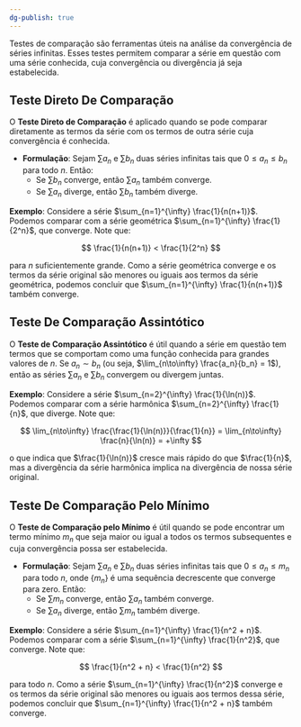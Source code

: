 ```yaml
---
dg-publish: true
---
```


Testes de comparação são ferramentas úteis na análise da convergência de séries infinitas. Esses testes permitem comparar a série em questão com uma série conhecida, cuja convergência ou divergência já seja estabelecida.

## Teste Direto De Comparação

O **Teste Direto de Comparação** é aplicado quando se pode comparar diretamente as termos da série com os termos de outra série cuja convergência é conhecida.

- **Formulação**: Sejam $\sum a_n$ e $\sum b_n$ duas séries infinitas tais que $0 \leq a_n \leq b_n$ para todo $n$. Então:
  - Se $\sum b_n$ converge, então $\sum a_n$ também converge.
  - Se $\sum a_n$ diverge, então $\sum b_n$ também diverge.

**Exemplo**: Considere a série $\sum_{n=1}^{\infty} \frac{1}{n(n+1)}$. Podemos comparar com a série geométrica $\sum_{n=1}^{\infty} \frac{1}{2^n}$, que converge. Note que:

  $$
\frac{1}{n(n+1)} < \frac{1}{2^n}
$$

  para $n$ suficientemente grande. Como a série geométrica converge e os termos da série original são menores ou iguais aos termos da série geométrica, podemos concluir que $\sum_{n=1}^{\infty} \frac{1}{n(n+1)}$ também converge.

## Teste De Comparação Assintótico

O **Teste de Comparação Assintótico** é útil quando a série em questão tem termos que se comportam como uma função conhecida para grandes valores de $n$. Se $a_n \sim b_n$ (ou seja, $\lim_{n\to\infty} \frac{a_n}{b_n} = 1$), então as séries $\sum a_n$ e $\sum b_n$ convergem ou divergem juntas.

**Exemplo**: Considere a série $\sum_{n=2}^{\infty} \frac{1}{\ln(n)}$. Podemos comparar com a série harmônica $\sum_{n=2}^{\infty} \frac{1}{n}$, que diverge. Note que:

  $$
\lim_{n\to\infty} \frac{\frac{1}{\ln(n)}}{\frac{1}{n}} = \lim_{n\to\infty} \frac{n}{\ln(n)} = +\infty
$$

  o que indica que $\frac{1}{\ln(n)}$ cresce mais rápido do que $\frac{1}{n}$, mas a divergência da série harmônica implica na divergência de nossa série original.

## Teste De Comparação Pelo Mínimo

O **Teste de Comparação pelo Mínimo** é útil quando se pode encontrar um termo mínimo $m_n$ que seja maior ou igual a todos os termos subsequentes e cuja convergência possa ser estabelecida.

- **Formulação**: Sejam $\sum a_n$ e $\sum b_n$ duas séries infinitas tais que $0 \leq a_n \leq m_n$ para todo $n$, onde $\{m_n\}$ é uma sequência decrescente que converge para zero. Então:
  - Se $\sum m_n$ converge, então $\sum a_n$ também converge.
  - Se $\sum a_n$ diverge, então $\sum m_n$ também diverge.

**Exemplo**: Considere a série $\sum_{n=1}^{\infty} \frac{1}{n^2 + n}$. Podemos comparar com a série $\sum_{n=1}^{\infty} \frac{1}{n^2}$, que converge. Note que:

  $$
\frac{1}{n^2 + n} < \frac{1}{n^2}
$$

 para todo $n$. Como a série $\sum_{n=1}^{\infty} \frac{1}{n^2}$ converge e os termos da série original são menores ou iguais aos termos dessa série, podemos concluir que $\sum_{n=1}^{\infty} \frac{1}{n^2 + n}$ também converge.
